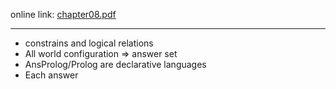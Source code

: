 online link: [chapter08.pdf](https://www.pcgbook.com/chapter08.pdf)

---
- constrains and logical relations
- All world configuration => answer set
- AnsProlog/Prolog are declarative languages
- Each answer 